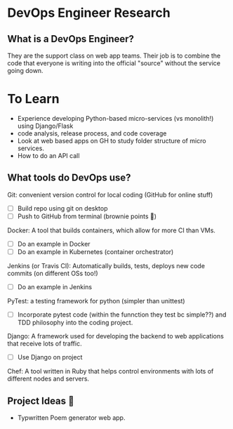 # DevOps Engineer Research

## What is a DevOps Engineer?

They are the support class on web app teams. Their job is to combine the code that everyone is writing into the official "source" without the service going down. 



# To Learn

* Experience developing Python-based micro-services (vs monolith!) using Django/Flask
* code analysis, release process, and code coverage
* Look at web based apps on GH to study folder structure of micro services.
* How to do an API call


## What tools do DevOps use?

Git: convenient version control for local coding (GitHub for online stuff)
- [ ] Build repo using git on desktop
- [ ] Push to GitHub from terminal (brownie points 🍰)

Docker: A tool that builds containers, which allow for more CI than VMs. 
- [ ] Do an example in Docker
- [ ] Do an example in Kubernetes (container orchestrator)

Jenkins (or Travis CI): Automatically builds, tests, deploys new code commits (on different OSs too!)
- [ ] Do an example in Jenkins

PyTest: a testing framework for python (simpler than unittest)
- [ ] Incorporate pytest code (within the funnction they test bc simple??) and TDD philosophy into the coding project.

Django: A framework used for developing the backend to web applications that receive lots of traffic. 
- [ ] Use Django on project

Chef: A tool written in Ruby that helps control environments with lots of different nodes and servers. 

## Project Ideas 🤖
* Typwritten Poem generator web app. 



